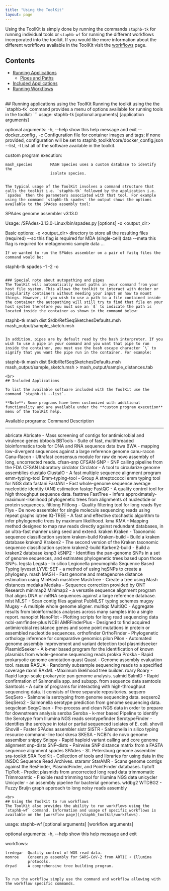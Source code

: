 ```yaml
---
title: "Using the ToolKit"
layout: page
---
```


Using the ToolKit is simply done by running the commands `staphb-tk` for running individual tools or `staphb-wf` for running the different workflows incorporated into the toolkit. If you would like more information about the different workflows available in the ToolKit visit the [workflows](/staphb_toolkit/workflows) page.

## Contents
  * [Running Applications](#running-applications-using-the-toolkit)
    - [Pipes and Paths](#special-note-about-autopathing-and-pipes)
  * [Included Applications](#included-applications)
  * [Running Workflows](#using-the-toolkit-to-run-workflows)

<br>
## Running applications using the ToolKit
Running the toolkit using the the `staphb-tk` command provides a menu of options available for running tools in the toolkit:
```
usage: staphb-tk [optional arguments] <application> [application arguments]

optional arguments:
  -h, --help            show this help message and exit
  --docker_config <path>, -c <path>
                        Configuration file for container images and tags; if
                        none provided, configuration will be set to
                        staphb_toolkit/core/docker_config.json
  --list, -l            List all of the software available in the toolkit.

custom program execution:

    mash_species        MASH Species uses a custom database to identify the
                        isolate species.
```

The typical usage of the ToolKit involves a command structure that calls the toolkit i.e. `staphb-tk` followed by the application i.e. `spades` then the parameters associated with that tool. For example using the command `staphb-tk spades` the output shows the options available to the SPAdes assembly tool:

```
SPAdes genome assembler v3.13.0

Usage: /SPAdes-3.13.0-Linux/bin/spades.py [options] -o <output_dir>

Basic options:
-o	<output_dir>	directory to store all the resulting files (required)
--sc			this flag is required for MDA (single-cell) data
--meta			this flag is required for metagenomic sample data
...
```
If we wanted to run the SPAdes assembler on a pair of fastq files the command would be:
```
staphb-tk spades -1 <path to fwd reads> -2 <path to rev reads> -o <output dir>
```

### Special note about autopathing and pipes
The ToolKit will automatically mount paths in your command from your host file system. This allows the toolkit to interact with docker or singularity containers without needing your input on how to mount things. However, if you wish to use a path to a file contained inside the container the autopathing will still try to find that file on your host system therefore you must use an `$` to indicate the path is located inside the container as shown in the command below:

```
staphb-tk mash dist $/db/RefSeqSketchesDefaults.msh mash_output/sample_sketch.msh
```

In addition, pipes are by default read by the bash interpreter. If you wish to use a pipe in your command and you want that pipe to run inside the container, you must use the bash escape character `\` to signify that you want the pipe run in the container. For example:

```
staphb-tk mash dist $/db/RefSeqSketchesDefaults.msh mash_output/sample_sketch.msh \> mash_output/sample_distances.tab
```
<br>
## Included Applications

To list the available software included with the ToolKit use the command `staphb-tk --list`.

**Note**: Some programs have been customized with additional functionality and are available under the **custom program execution** menu of the ToolKit help.
```
Available programs:
Command                  Description
-------                  -----------
abricate                 Abricate - Mass screening of contigs for antimicrobial and virulence genes
bbtools                  BBTools - Suite of fast, multithreaded bioinformatics tools for DNA and RNA sequence data
bwa                      BWA - mapping low-divergent sequences against a large reference genome
canu-racon               Canu-Racon - Ultrafast consensus module for raw de novo assembly of long, uncorrected reads.
cfsan-snp                CFSAN-SNP - SNP calling pipeline from the FDA CFSAN laboratory
circlator                Circlator - A tool to circularize genome assemblies
clustalo                 ClustalO - A fast multiple sequence alignment program
emm-typing-tool          Emm-typing-tool - Group A streptococci emm typing tool for NGS data
fastani                  FastANI - Fast whole-genome sequence average nucleotide identity (ANI) estimation
fastqc                   FastQC - A quality control tool for high throughput sequence data.
fasttree                 FastTree - Infers approximately-maximum-likelihood phylogenetic trees from alignments of nucleotide or protein sequences.
filtlong                 Filtlong - Quality filtering tool for long reads
flye                     Flye - De novo assembler for single molecule sequencing reads using repeat graphs
iqtree                   IQ-TREE - A fast and effective stochastic algorithm to infer phylogenetic trees by maximum likelihood.
kma                      KMA - Mapping method designed to map raw reads directly against redundant databases, in an ultra-fast manner using seed and extend.
kraken                   Kraken - Taxonomic sequence classification system
kraken-build             Kraken-build - Build a kraken database
kraken2                  Kraken2 - The second version of the Kraken taxonomic sequence classification system
kraken2-build            Karken2-build - Build a kraken2 database
ksnp3                    kSNP2 - Identifies the pan-genome SNPs in a set of genome sequences, and estimates phylogenetic trees based upon those SNPs.
legsta                   Legsta - In silico Legionella pneumophila Sequence Based Typing
lyveset                  LYVE-SET - a method of using hqSNPs to create a phylogeny.
mash                     MASH - Fast genome and metagenome distance estimation using MinHash
mashtree                 MashTree - Create a tree using Mash distances
medaka                   Medaka - Sequence correction provided by ONT Research
minimap2                 Minimap2 - a versatile sequence alignment program that aligns DNA or mRNA sequences against a large reference database.
mlst                     MLST - Scan contig files against PubMLST typing schemes
mugsy                    Mugsy - A multiple whole genome aligner.
multiqc                  MultiQC - Aggregate results from bioinformatics analyses across many samples into a single report.
nanoplot                 NanoPlot - Plotting scripts for long read sequencing data
ncbi-amrfinder-plus      NCBI AMRFinderPlus - Designed to find acquired antimicrobial resistance genes and some point mutations in protein or assembled nucleotide sequences.
orthofinder              OrthoFinder - Phylogenetic orthology inference for comparative genomics
pilon                    Pilon - Automated genome assembly improvement and variant detection tool
plasmidseeker            PlasmidSeeker - A k-mer based program for the identification of known plasmids from whole-genome sequencing reads
prokka                   Prokka - Rapid prokaryotic genome annotation
quast                    Quast - Genome assembly evaluation tool.
rasusa                   RASUA - Randomly subsample sequencing reads to a specified coverage
raxml                    RAxML -Maximum likelihood tree builder.
roary                    Roary - Rapid large-scale prokaryote pan genome analysis.
salmid                   SalmID - Rapid confirmation of Salmonella spp. and subspp. from sequence data
samtools                 Samtools - A suite of programs for interacting with high-throughput sequencing data. It consists of three separate repositories.
seqsero                  SeqSero - Salmonella serotyping from genome sequencing data.
seqsero2                 SeqSero2 - Salmonella serotype prediction from genome sequencing data.
seqyclean                SeqyClean - Pre-process and clean NGS data in order to prepare for downstream analysis
seroba                   Seroba - k-mer based Pipeline to identify the Serotype from Illumina NGS reads
serotypefinder           SerotypeFinder - identifies the serotype in total or partial sequenced isolates of E. coli.
shovill                  Shovill - Faster SPAdes assembler
sistr                    SISTR - Salmonella in silico typing resource command-line tool
skesa                    SKESA - NCBI's de novo genome assemlber
snippy                   Snippy - Rapid haploid variant calling and core genome alignment
snp-dists                SNP-dists - Pairwise SNP distance matrix from a FASTA sequence alignment
spades                   SPAdes - St. Petersburg genome assembler
sra-toolkit              SRA ToolKit - Collection of tools and libraries for using data in the INSDC Sequence Read Archives.
staramr                  StarAMR - Scans genome contigs against the ResFinder, PlasmidFinder, and PointFinder databases.
tiptoft                  TipToft - Predict plasmids from uncorrected long read data
trimmomatic              Trimmoamtic - Flexible read trimming tool for Illumina NGS data
unicycler                Unicycler - an assembly pipeline for bacterial genomes.
wtdbg2                   WTDBG2 - Fuzzy Bruijn graph approach to long noisy reads assembly
```
<br>
## Using the ToolKit to run workflows
The ToolKit also provides the ability to run workflows using the `staphb-wf` command. Information and usage of specific workflows is available on the [workflow page](/staphb_toolkit/workflows).
```
usage: staphb-wf [optional arguments] <workflow> [workflow arguments]

optional arguments:
  -h, --help  show this help message and exit

workflows:

    tredegar  Quality control of WGS read data.
    monroe    Consensus assembly for SARS-CoV-2 from ARTIC + Illumina
              protocols.
    dryad     A comprehensive tree building program.
```

To run the workflow simply use the command and workflow allowing with the workflow specific commands.
